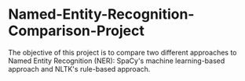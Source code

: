 # Named-Entity-Recognition-Comparison-Project
The objective of this project is to compare two different approaches to Named Entity Recognition (NER): SpaCy's machine learning-based approach and NLTK's rule-based approach.
